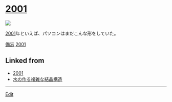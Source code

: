 # [2001](2001)

![](https://upload.wikimedia.org/wikipedia/commons/thumb/5/56/Indigo_iMac_G3_slot_loading.jpg/300px-Indigo_iMac_G3_slot_loading.jpg)

[2001](2001)年といえば、パソコンはまだこんな形をしていた。

[備忘](備忘) [2001](2001) 


## Linked from

* [2001](2001.md)
* [水の作る複雑な結晶構造](水の作る複雑な結晶構造.md)


----
[Edit](https://github.com/vitroid/vitroid.github.io/edit/master/MD/2001.md)
